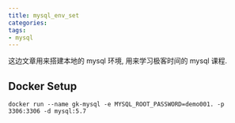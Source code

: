 ```yaml
---
title: mysql_env_set
categories:
tags:
- mysql
---
```


这边文章用来搭建本地的 mysql 环境, 用来学习极客时间的 mysql 课程.

<!-- more -->

## Docker Setup

`docker run --name gk-mysql -e MYSQL_ROOT_PASSWORD=demo001. -p 3306:3306 -d mysql:5.7`
